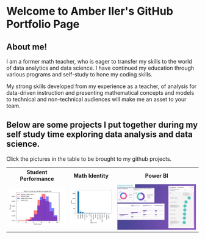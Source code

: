 # Welcome to Amber Iler's GitHub Portfolio Page

## About me!

I am a former math teacher, who is eager to transfer my skills to the world of data analytics and data science. I have continued my education through various programs and self-study to hone my coding skills.

My strong skills developed from my experience as a teacher, of analysis for data-driven instruction and presenting mathematical concepts and models to technical and non-technical audiences will make me an asset to your team.

## Below are some projects I put together during my self study time exploring data analysis and data science. 

Click the pictures in the table to be brought to my github projects.

<table>
    <tr>
    <th>Student Performance</th>
    <th>Math Identity</th>
    <th>Power BI</th>
  </tr>
  <tr>
    <td> 
        <a href="https://github.com/TheStarCloud/Projects/tree/main/StudentPerformance%20HypTesting%20Project"> <img src="https://raw.githubusercontent.com/TheStarCloud/Projects/main/StudentPerformance%20HypTesting%20Project/graphics/gender_math_hist.png"  alt="Student Performance"></td>
      <td><a href="https://github.com/TheStarCloud/Projects/tree/main/Rollercoaster%20Project"> <img src="https://raw.githubusercontent.com/TheStarCloud/Projects/main/Rollercoaster%20Project/func.png"  alt="Math Identity"></td>
      <td> <a href="https://github.com/TheStarCloud/Projects/tree/main/Employee%20Turnover%20PBI%20Project"> <img src="https://github.com/TheStarCloud/Projects/blob/main/Employee%20Turnover%20PBI%20Project/EmployeeTurnover1.png?raw=true"  alt="Power BI"></td>
   </tr> 
</table>


